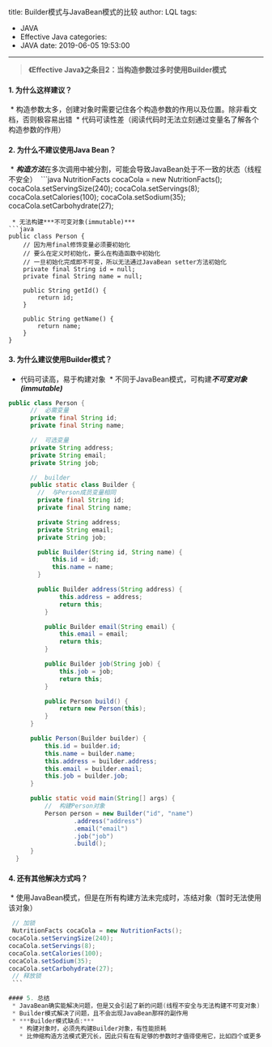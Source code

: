 title: Builder模式与JavaBean模式的比较
author: LQL
tags:
  - JAVA
  - Effective Java
categories:
  - JAVA
date: 2019-06-05 19:53:00
---
>**《Effective Java》之条目2：当构造参数过多时使用Builder模式**

#### 1. 为什么这样建议？
  * 构造参数太多，创建对象时需要记住各个构造参数的作用以及位置。除非看文档，否则极容易出错
  * 代码可读性差（阅读代码时无法立刻通过变量名了解各个构造参数的作用）
  
#### 2. 为什么不建议使用Java Bean？
  * ***构造方法***在多次调用中被分割，可能会导致JavaBean处于不一致的状态（线程不安全）
  ```java
  NutritionFacts cocaCola = new NutritionFacts();
  cocaCola.setServingSize(240);
  cocaCola.setServings(8);
  cocaCola.setCalories(100);
  cocaCola.setSodium(35);
  cocaCola.setCarbohydrate(27);
  ```
  * 无法构建***不可变对象(immutable)***
  ```java
  public class Person {
      // 因为用final修饰变量必须要初始化
      // 要么在定义时初始化，要么在构造函数中初始化
      // 一旦初始化完成即不可变，所以无法通过JavaBean setter方法初始化
      private final String id = null;
      private final String name = null;

      public String getId() {
          return id;
      }

      public String getName() {
          return name;
      }
  }
  ```
  
#### 3. 为什么建议使用Builder模式？
  * 代码可读高，易于构建对象
  * 不同于JavaBean模式，可构建***不可变对象(immutable)***
```java
public class Person {
      //  必需变量
      private final String id;
      private final String name;

      //  可选变量
      private String address;
      private String email;
      private String job;

      //  builder
      public static class Builder {
        //  与Person成员变量相同
        private final String id;
        private final String name;

        private String address;
        private String email;
        private String job;

        public Builder(String id, String name) {
            this.id = id;
            this.name = name;
        }

        public Builder address(String address) {
              this.address = address;
              return this;
          }

          public Builder email(String email) {
              this.email = email;
              return this;
          }

          public Builder job(String job) {
              this.job = job;
              return this;
          }

          public Person build() {
              return new Person(this);
          }
      }

      public Person(Builder builder) {
          this.id = builder.id;
          this.name = builder.name;
          this.address = builder.address;
          this.email = builder.email;
          this.job = builder.job;
      }

      public static void main(String[] args) {
          //  构建Person对象
          Person person = new Builder("id", "name")
                  .address("address")
                  .email("email")
                  .job("job")
                  .build();
      }
  }
  ```
  
#### 4. 还有其他解决方式吗？
  * 使用JavaBean模式，但是在所有构建方法未完成时，冻结对象（暂时无法使用该对象）
  ```java
  // 加锁
  NutritionFacts cocaCola = new NutritionFacts();
  cocaCola.setServingSize(240);
  cocaCola.setServings(8);
  cocaCola.setCalories(100);
  cocaCola.setSodium(35);
  cocaCola.setCarbohydrate(27);
  // 释放锁
  ```
  
#### 5. 总结
  * JavaBean确实能解决问题，但是又会引起了新的问题(线程不安全与无法构建不可变对象)
  * Builder模式解决了问题，且不会出现JavaBean那样的副作用
  * ***Builder模式缺点:***
    * 构建对象时，必须先构建Builder对象，有性能损耗
    * 比伸缩构造方法模式更冗长，因此只有在有足够的参数时才值得使用它，比如四个或更多
